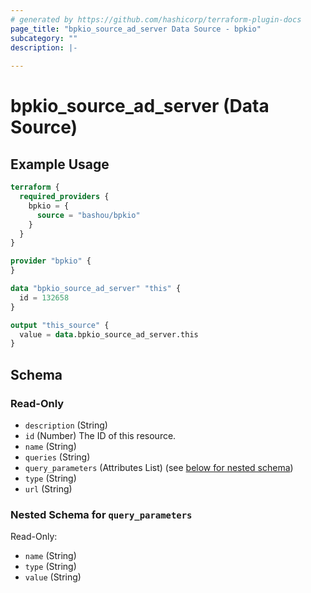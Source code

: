 ```yaml
---
# generated by https://github.com/hashicorp/terraform-plugin-docs
page_title: "bpkio_source_ad_server Data Source - bpkio"
subcategory: ""
description: |-
  
---
```


# bpkio_source_ad_server (Data Source)



## Example Usage

```terraform
terraform {
  required_providers {
    bpkio = {
      source = "bashou/bpkio"
    }
  }
}

provider "bpkio" {
}

data "bpkio_source_ad_server" "this" {
  id = 132658
}

output "this_source" {
  value = data.bpkio_source_ad_server.this
}
```

<!-- schema generated by tfplugindocs -->
## Schema

### Read-Only

- `description` (String)
- `id` (Number) The ID of this resource.
- `name` (String)
- `queries` (String)
- `query_parameters` (Attributes List) (see [below for nested schema](#nestedatt--query_parameters))
- `type` (String)
- `url` (String)

<a id="nestedatt--query_parameters"></a>
### Nested Schema for `query_parameters`

Read-Only:

- `name` (String)
- `type` (String)
- `value` (String)
